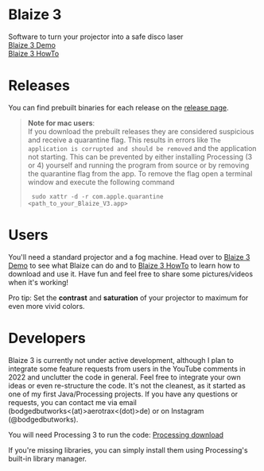 # Blaize 3
Software to turn your projector into a safe disco laser \
[Blaize 3 Demo](https://www.youtube.com/watch?v=ziG_0-8F9Vg) \
[Blaize 3 HowTo](https://www.youtube.com/watch?v=TjnYWlusAS8)

# Releases
You can find prebuilt binaries for each release on the [release page](https://github.com/bodgedbutworks/Blaize_V3/releases).
> **Note for mac users**: \
> If you download the prebuilt releases they are considered suspicious and receive a quarantine flag. This results in errors like `The application is corrupted and should be removed` and the application not starting.
> This can be prevented by either installing Processing (3 or 4) yourself and running the program from source or by removing the quarantine flag from the app.
> To remove the flag open a terminal window and execute the following command 
> ```
>  sudo xattr -d -r com.apple.quarantine <path_to_your_Blaize_V3.app>
> ``` 
# Users
You'll need a standard projector and a fog machine. Head over to [Blaize 3 Demo](https://www.youtube.com/watch?v=ziG_0-8F9Vg) to see what Blaize can do and to [Blaize 3 HowTo](https://www.youtube.com/watch?v=TjnYWlusAS8) to learn how to download and use it. Have fun and feel free to share some pictures/videos when it's working!

Pro tip: Set the **contrast** and **saturation** of your projector to maximum for even more vivid colors.

# Developers
Blaize 3 is currently not under active development, although I plan to integrate some feature requests from users in the YouTube comments in 2022 and unclutter the code in general. Feel free to integrate your own ideas or even re-structure the code. It's not the cleanest, as it started as one of my first Java/Processing projects.
If you have any questions or requests, you can contact me via email (bodgedbutworks<(at)>aerotrax<(dot)>de) or on Instagram (@bodgedbutworks).

You will need Processing 3 to run the code: [Processing download](https://processing.org/download)

If you're missing libraries, you can simply install them using Processing's built-in library manager.
